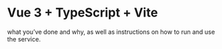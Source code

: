 # Vue 3 + TypeScript + Vite

what you’ve done and why, as well as instructions
on how to run and use the service.
